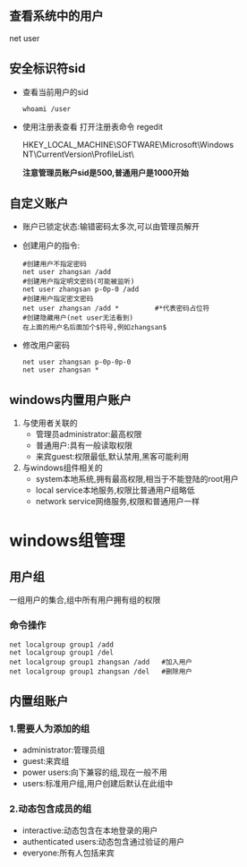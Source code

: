## 查看系统中的用户

net user

## 安全标识符sid

- 查看当前用户的sid

  ```
  whoami /user
  ```

- 使用注册表查看 打开注册表命令 regedit

  HKEY_LOCAL_MACHINE\SOFTWARE\Microsoft\Windows NT\CurrentVersion\ProfileList\

  **注意管理员账户sid是500,普通用户是1000开始**



## 自定义账户

- 账户已锁定状态:输错密码太多次,可以由管理员解开

- 创建用户的指令:

  ```
  #创建用户不指定密码
  net user zhangsan /add
  #创建用户指定明文密码(可能被监听)
  net user zhangsan p-0p-0 /add
  #创建用户指定密文密码
  net user zhangsan /add *         #*代表密码占位符
  #创建隐藏用户(net user无法看到)
  在上面的用户名后面加个$符号,例如zhangsan$
  ```

- 修改用户密码

  ```
  net user zhangsan p-0p-0p-0
  net user zhangsan *
  ```

## windows内置用户账户

1. 与使用者关联的
   - 管理员administrator:最高权限
   - 普通用户:具有一般读取权限
   - 来宾guest:权限最低,默认禁用,黑客可能利用
2. 与windows组件相关的
   - system本地系统,拥有最高权限,相当于不能登陆的root用户
   - local service本地服务,权限比普通用户组略低
   - network service网络服务,权限和普通用户一样



# windows组管理

## 用户组

一组用户的集合,组中所有用户拥有组的权限

### 命令操作

```
net localgroup group1 /add
net localgroup group1 /del
net localgroup group1 zhangsan /add   #加入用户
net localgroup group1 zhangsan /del   #删除用户
```

## 内置组账户

### 1.需要人为添加的组

- administrator:管理员组
- guest:来宾组
- power users:向下兼容的组,现在一般不用
- users:标准用户组,用户创建后默认在此组中

### 2.动态包含成员的组

- interactive:动态包含在本地登录的用户
- authenticated users:动态包含通过验证的用户
- everyone:所有人包括来宾